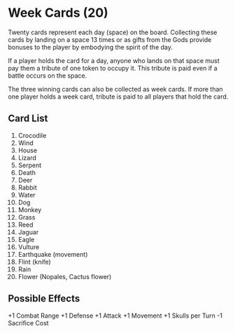 # Week Cards (20)

Twenty cards represent each day (space) on the board. Collecting these cards by landing on a space 13 times or as gifts from the Gods provide bonuses to the player by embodying the spirit of the day.

If a player holds the card for a day, anyone who lands on that space must pay them a tribute of one token to occupy it. This tribute is paid even if a battle occurs on the space.

The three winning cards can also be collected as week cards. If more than one player holds a week card, tribute is paid to all players that hold the card.

## Card List

1. Crocodile
2. Wind
3. House
4. Lizard
5. Serpent
6. Death
7. Deer
8. Rabbit
9. Water
10. Dog
11. Monkey
12. Grass
13. Reed
14. Jaguar
15. Eagle
16. Vulture
17. Earthquake (movement)
18. Flint (knife)
19. Rain
20. Flower (Nopales, Cactus flower)

## Possible Effects

+1 Combat Range
+1 Defense
+1 Attack
+1 Movement
+1 Skulls per Turn
-1 Sacrifice Cost

